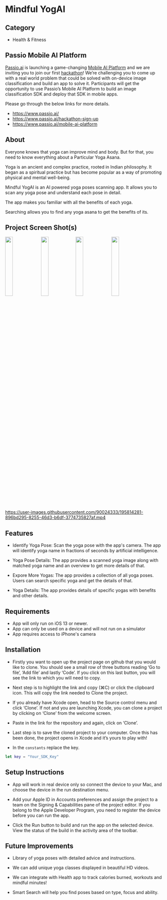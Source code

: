 # Mindful YogAI

## Category
- Health & Fitness

## Passio Mobile AI Platform
[Passio.ai](https://www.passio.ai/) is launching a game-changing [Mobile AI Platform](https://www.passio.ai/mobile-ai-platform) and we are inviting you to join our first [hackathon](https://www.passio.ai/hackathon-sign-up)! We’re challenging you to come up with a real world problem that could be solved with on-device image classification and build an app to solve it. Participants will get the opportunity to use Passio’s Mobile AI Platform to build an image classification SDK and deploy that SDK in mobile apps.

Please go through the below links for more details.
- https://www.passio.ai/
- https://www.passio.ai/hackathon-sign-up
- https://www.passio.ai/mobile-ai-platform

## About
Everyone knows that yoga can improve mind and body. But for that, you need to know everything about a Particular Yoga Asana.

Yoga is an ancient and complex practice, rooted in Indian philosophy. It began as a spiritual practice but has become popular as a way of promoting physical and mental well-being. 

Mindful YogAI is an AI powered yoga poses scanning app. It allows you to scan any yoga pose and understand each pose in detail.

The app makes you familiar with all the benefits of each yoga. 

Searching allows you to find any yoga asana to get the benefits of its.

## Project Screen Shot(s)
<img src="https://user-images.githubusercontent.com/90024333/195810063-6eef5fdd-18a3-4201-8d2d-377f3bb8af07.PNG" height="22%" width="22%"> <img src ="https://user-images.githubusercontent.com/90024333/195810088-d2ea1ace-5986-4150-be4a-2287d1fbe7f8.PNG" height="22%" width="22%"><img src ="https://user-images.githubusercontent.com/90024333/195814869-8f349328-14db-45ee-90dc-1b00b7463e6f.PNG" height="22%" width="22%"> <img src ="https://user-images.githubusercontent.com/90024333/195815030-a7276e0f-2c80-4aa5-a376-5973da584cb1.PNG" height="22%" width="22%">

https://user-images.githubusercontent.com/90024333/195814281-896bd295-8255-46d3-b6df-3774735827af.mp4

## Features
- Identify Yoga Pose: Scan the yoga pose with the app's camera. The app will identify yoga name in fractions of seconds by artificial intelligence.

- Yoga Pose Details: The app provides a scanned yoga image along with matched yoga name and an overview to get more details of that.

- Expore More Yogas: The app provides a collection of all yoga poses. Users can search specific yoga and get the details of that.

- Yoga Details: The app provides details of specific yogas with benefits and other details.

## Requirements
- App will only run on iOS 13 or newer. 
- App can only be used on a device and will not run on a simulator
- App requires access to iPhone's camera

## Installation
- Firstly you want to open up the project page on github that you would like to clone. You should see a small row of three buttons reading ‘Go to file’, ‘Add file’ and lastly ‘Code’. If you click on this last button, you will see the link to which you will need to copy.

- Next step is to highlight the link and copy (⌘C) or click the clipboard icon. This will copy the link needed to Clone the project.

- If you already have Xcode open, head to the Source control menu and click ‘Clone’. If not and you are launching Xcode, you can clone a project by clicking on ‘Clone’ from the welcome screen.

- Paste in the link for the repository and again, click on ‘Clone’.

- Last step is to save the cloned project to your computer. Once this has been done, the project opens in Xcode and it’s yours to play with!

- In the ```constants``` replace the key.  
```swift 
let key = "Your_SDK_Key"  
```

## Setup Instructions
- App will work in real device only so connect the device to your Mac, and choose the device in the run destination menu.

-  Add your Apple ID in Accounts preferences and assign the project to a team on the Signing & Capabilities pane of the project editor. If you belong to the Apple Developer Program, you need to register the device before you can run the app.

- Click the Run button to build and run the app on the selected device. View the status of the build in the activity area of the toolbar.

## Future Improvements
- Library of yoga poses with detailed advice and instructions.

- We can add unique yoga classes displayed in beautiful HD videos.

- We can integrate with Health app to track calories burned, workouts and mindful minutes!

- Smart Search will help you find poses based on type, focus and ability.
